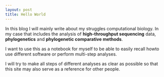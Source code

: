 ```yaml
---
layout: post
title: Hello World
---
```


In this blog I will mainly write about my struggles computational biology. In my case that includes the analysis of **high-throughput sequencing** data, **phylogenetics** and **phylogenetic comparative methods**. 

I want to use this as a notebook for myself to be able to easily recall howto use different software or perform multi-step analyses. 

I will try to make all steps of different analyses as clear as possible so that this site may also serve as a reference for other people.

